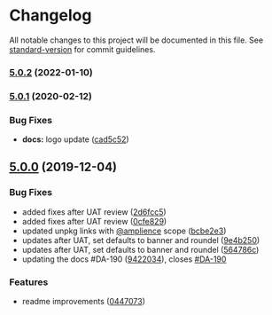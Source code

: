 # Changelog

All notable changes to this project will be documented in this file. See [standard-version](https://github.com/conventional-changelog/standard-version) for commit guidelines.

### [5.0.2](https://github.com/amplience/dynamic-content-accelerators/compare/v5.0.1...v5.0.2) (2022-01-10)



### [5.0.1](https://github.com/amplience/dynamic-content-accelerators/compare/v5.0.0...v5.0.1) (2020-02-12)


### Bug Fixes

* **docs:** logo update ([cad5c52](https://github.com/amplience/dynamic-content-accelerators/commit/cad5c52))



## [5.0.0](https://github.com/amplience/dynamic-content-accelerators/compare/v4.0.0...v5.0.0) (2019-12-04)


### Bug Fixes

* added fixes after UAT review ([2d6fcc5](https://github.com/amplience/dynamic-content-accelerators/commit/2d6fcc5))
* added fixes after UAT review ([0cfe829](https://github.com/amplience/dynamic-content-accelerators/commit/0cfe829))
* updated unpkg links with [@amplience](https://github.com/amplience) scope ([bcbe2e3](https://github.com/amplience/dynamic-content-accelerators/commit/bcbe2e3))
* updates after UAT, set defaults to banner and roundel ([9e4b250](https://github.com/amplience/dynamic-content-accelerators/commit/9e4b250))
* updates after UAT, set defaults to banner and roundel ([564786c](https://github.com/amplience/dynamic-content-accelerators/commit/564786c))
* updating the docs #DA-190 ([9422034](https://github.com/amplience/dynamic-content-accelerators/commit/9422034)), closes [#DA-190](https://github.com/amplience/dynamic-content-accelerators/issues/DA-190)


### Features

* readme improvements ([0447073](https://github.com/amplience/dynamic-content-accelerators/commit/0447073))
